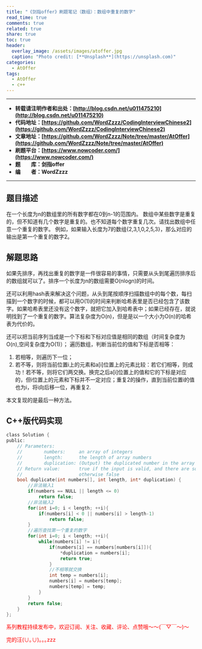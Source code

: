 ```yaml
---
title: "《剑指offer》刷题笔记（数组）：数组中重复的数字"
read_time: true
comments: true
related: true
share: true
toc: true
header:
  overlay_image: /assets/images/atoffer.jpg
  caption: "Photo credit: [**Unsplash**](https://unsplash.com)"
categories:
  - AtOffer
tags:
  - AtOffer
  - c++
---
```


----------

- **转载请注明作者和出处：[http://blog.csdn.net/u011475210](http://blog.csdn.net/u011475210)**
- **代码地址：[https://github.com/WordZzzz/CodingInterviewChinese2](https://github.com/WordZzzz/CodingInterviewChinese2)**
- **文章地址：[https://github.com/WordZzzz/Note/tree/master/AtOffer](https://github.com/WordZzzz/Note/tree/master/AtOffer)**
- **刷题平台：[https://www.nowcoder.com/](https://www.nowcoder.com/)**
- **题&emsp;&emsp;库：剑指offer**
- **编&emsp;&emsp;者：WordZzzz**

----------

## 题目描述

在一个长度为n的数组里的所有数字都在0到n-1的范围内。 数组中某些数字是重复的，但不知道有几个数字是重复的。也不知道每个数字重复几次。请找出数组中任意一个重复的数字。 例如，如果输入长度为7的数组{2,3,1,0,2,5,3}，那么对应的输出是第一个重复的数字2。

## 解题思路

如果先排序，再找出重复的数字是一件很容易的事情，只需要从头到尾遍历排序后的数组就可以了。排序一个长度为n的数组需要O(nlogn)的时间。

还可以利用hash表来解决这个问题，从头到尾按顺序扫描数组中的每个数，每扫描到一个数字的时候，都可以用O(1)的时间来判断哈希表里是否已经包含了该数字。如果哈希表里还没有这个数字，就把它加入到哈希表中；如果已经存在，就说明找到了一个重复的数字。算法复杂度为O(n)，但是是以一个大小为O(n)的哈希表为代价的。


还可以把当前序列当成是一个下标和下标对应值是相同的数组（时间复杂度为O(n),空间复杂度为O(1)）；
遍历数组，判断当前位的值和下标是否相等： 
1. 若相等，则遍历下一位； 
2. 若不等，则将当前位置i上的元素和a[i]位置上的元素比较：若它们相等，则成功！若不等，则将它们两交换。换完之后a[i]位置上的值和它的下标是对应的，但i位置上的元素和下标并不一定对应；重复2的操作，直到当前位置i的值也为i，将i向后移一位，再重复2.

本文复现的是最后一种方法。

## C++版代码实现

```c
class Solution {
public:
    // Parameters:
    //        numbers:     an array of integers
    //        length:      the length of array numbers
    //        duplication: (Output) the duplicated number in the array number
    // Return value:       true if the input is valid, and there are some duplications in the array number
    //                     otherwise false
    bool duplicate(int numbers[], int length, int* duplication) {
        //非法输入1
        if(numbers == NULL || length <= 0)
            return false;
        //非法输入2
        for(int i=0; i < length; ++i){
            if(numbers[i] < 0 || numbers[i] > length-1)
                return false;
        }
        //遍历查找第一个重复的数字
        for(int i=0; i < length; ++i){
            while(numbers[i] != i){
                if(numbers[i] == numbers[numbers[i]]){
                    *duplication = numbers[i];
                    return true;
                }
                //不相等就交换
                int temp = numbers[i];
                numbers[i] = numbers[temp];
                numbers[temp] = temp;
            }
        }
        return false;
    }
};
```

<span style="color: red">系列教程持续发布中，欢迎订阅、关注、收藏、评论、点赞哦～～(￣▽￣～)～</span>

<span style="color: red">完的汪(∪｡∪)｡｡｡zzz</span>